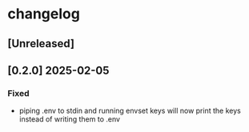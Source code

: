 # changelog

## [Unreleased]

## [0.2.0] 2025-02-05

### Fixed

- piping .env to stdin and running envset keys will now print the keys instead of writing them to .env
